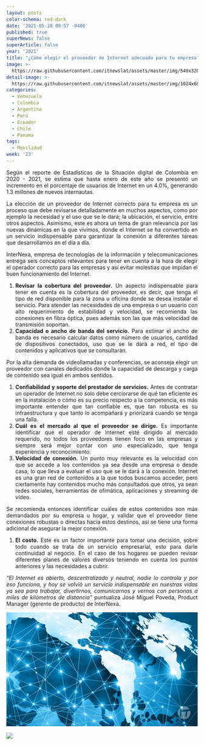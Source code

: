 ```yaml
---
layout: posts
color-schema: red-dark
date: '2021-05-28 09:57 -0400'
published: true
superNews: false
superArticle: false
year: '2021'
title: "¿Cómo elegir el proveedor de Internet adecuado para tu empresa?\_"
image: >-
  https://raw.githubusercontent.com/itnewslat/assets/master/img/540x320/Internet-p.jpg
detail-image: >-
  https://raw.githubusercontent.com/itnewslat/assets/master/img/1024x680/Internet-g.jpg
categories:
  - Venezuela
  - Colombia
  - Argentina
  - Perú
  - Ecuador
  - Chile
  - Panama
tags:
  - Movilidad
week: '23'
---
```

<p style="text-align: justify;">Según el reporte de Estadísticas de la Situación digital de Colombia en 2020 - 2021, se estima que hasta enero de este año se presentó un incremento en el porcentaje de usuarios de Internet en un 4.0%, generando 1.3 millones de nuevos internautas.</p>
<p style="text-align: justify;">La elección de un proveedor de Internet correcto para tu empresa es un proceso que debe revisarse detalladamente en muchos aspectos, como por ejemplo la necesidad y el uso que se le dará; la ubicación, el servicio, entre otros aspectos. Asimismo, este es ahora un tema de gran relevancia por las nuevas dinámicas en la que vivimos, donde el Internet se ha convertido en un servicio indispensable para garantizar la conexión a diferentes tareas que desarrollamos en el día a día.</p>
<p style="text-align: justify;">InterNexa, empresa de tecnologías de la información y telecomunicaciones entrega seis conceptos relevantes para tener en cuenta a la hora de elegir el operador correcto para las empresas y así evitar molestias que impidan el buen funcionamiento del Internet.</p>

<ol style="text-align: justify;">
	<li><strong>Revisar la cobertura del proveedor.</strong> Un aspecto indispensable para tener en cuenta es la cobertura del proveedor, es decir, que tenga el tipo de red disponible para la zona u oficina donde se desea instalar el servicio. Para atender las necesidades de una empresa o un usuario con alto requerimiento de estabilidad y velocidad, se recomienda las conexiones en fibra óptica, pues además son las que más velocidad de transmisión soportan.</li>
	<li><strong>Capacidad o ancho de banda del servicio.</strong> Para estimar el ancho de banda es necesario calcular datos como número de usuarios, cantidad de dispositivos conectados, uso que se le dará a red, el tipo de contenidos y aplicativos que se consultarán.</li>
</ol>
<p style="text-align: justify;">Por la alta demanda de videollamadas y conferencias, se aconseja elegir un proveedor con canales dedicados donde la capacidad de descarga y carga de contenido sea igual en ambos sentidos.</p>

<ol style="text-align: justify;">
	<li><strong>Confiabilidad y soporte del prestador de servicios.</strong> Antes de contratar un operador de Internet no solo debe cerciorarse de qué tan eficiente es en la instalación o cómo es su precio respecto a la competencia, es más importante entender que tan confiable es, que tan robusta es su infraestructura y que tanto lo acompañará y priorizará cuando se tenga una falla.</li>
	<li><strong>Cuál es el mercado al que el proveedor se dirige.</strong> Es importante identificar que el operador de Internet esté dirigido al mercado requerido, no todos los proveedores tienen foco en las empresas y siempre será mejor contar con uno especializado, que tenga experiencia y reconocimiento.</li>
	<li><strong>Velocidad de conexión.</strong> Un punto muy relevante es la velocidad con que se accede a los contenidos ya sea desde una empresa o desde casa, lo que lleva a evaluar el uso que se le dará a la conexión. Internet es una gran red de contenidos a la que todos buscamos acceder, pero ciertamente hay contenidos mucho más consultados que otros, ya sean redes sociales, herramientas de ofimática, aplicaciones y streaming de vídeo.</li>
</ol>
<p style="text-align: justify;">Se recomienda entonces identificar cuáles de estos contenidos son más demandados por su empresa u hogar, y validar que el proveedor tiene conexiones robustas o directas hacia estos destinos, así se tiene una forma adicional de asegurar la mejor conexión.</p>

<ol style="text-align: justify;">
	<li><strong>El costo.</strong> Este es un factor importante para tomar una decisión, sobre todo cuando se trata de un servicio empresarial, esto para darle continuidad al negocio. En el caso de los hogares se pueden revisar diferentes planes de valores diversos teniendo en cuenta los puntos anteriores y las necesidades a cubrir.</li>
</ol>
<p style="text-align: justify;"><em>“El Internet es abierto, descentralizado y neutral, nadie lo controla y por eso funciona, y hoy se volvió un servicio indispensable en nuestras vidas ya sea para trabajar, divertirnos, comunicarnos y vernos con personas a miles de kilómetros de distancia”</em> puntualiza José Miguel Poveda, Product Manager (gerente de producto) de InterNexa.</p>

![](https://raw.githubusercontent.com/itnewslat/assets/master/img/540x320/Internet-p.jpg)

<img src="https://tracker.metricool.com/c3po.jpg?hash=56f88a41e39ab42c063cc51676587a04"/>
